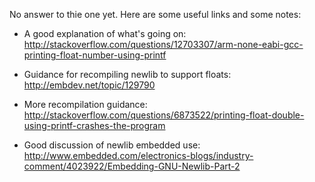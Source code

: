 No answer to thie one yet. Here are some useful links and some notes:

* A good explanation of what's going on: http://stackoverflow.com/questions/12703307/arm-none-eabi-gcc-printing-float-number-using-printf

* Guidance for recompiling newlib to support floats: http://embdev.net/topic/129790

* More recompilation guidance: http://stackoverflow.com/questions/6873522/printing-float-double-using-printf-crashes-the-program

* Good discussion of newlib embedded use: http://www.embedded.com/electronics-blogs/industry-comment/4023922/Embedding-GNU-Newlib-Part-2